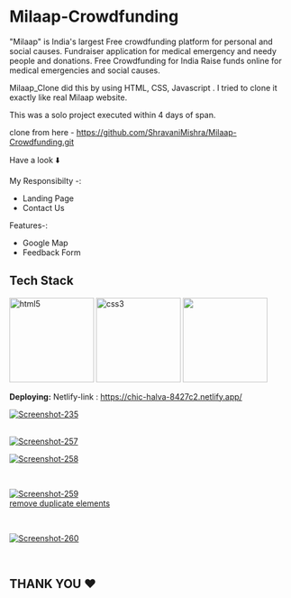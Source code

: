 # Milaap-Crowdfunding
"Milaap" is India's largest Free crowdfunding platform for personal and social causes.
 Fundraiser application for medical emergency and needy people and donations. 
 Free Crowdfunding for India Raise funds online for medical emergencies and social causes.

 
 Milaap_Clone did this by using HTML, CSS, Javascript . I tried to clone it exactly like real Milaap website.


This was a solo project executed within 4 days of span.


clone from here - https://github.com/ShravaniMishra/Milaap-Crowdfunding.git

Have a look ⬇️

My Responsibilty -:
- Landing Page
- Contact Us

Features-:
- Google Map
- Feedback Form

## Tech Stack
<p float="left">
  <img src="https://encrypted-tbn0.gstatic.com/images?q=tbn:ANd9GcRZHlbnVivQlV23CfTzZMItg4LJkjT2TBl0Uw&usqp=CAU" alt="html5" height="150"/>
  <img src="https://encrypted-tbn0.gstatic.com/images?q=tbn:ANd9GcS0LAimh7HEcDu0N8uhkCXiAE-BEaLTHlHG4A&usqp=CAU" alt="css3" height="150"/> 
  <img src="https://encrypted-tbn0.gstatic.com/images?q=tbn:ANd9GcRB0_ijMX_4xf0rGse2D334wtm-LcqQ_lrsFQ&usqp=CAU"  height="150"/>
</p>

**Deploying:** Netlify-link : https://chic-halva-8427c2.netlify.app/
<br>

<a href="https://ibb.co/j3Jh0Ps"><img src="https://i.ibb.co/qmJBq3V/Screenshot-235.png" alt="Screenshot-235" border="0"></a><br />

<br>
<a href="https://ibb.co/MZMh4ng"><img src="https://i.ibb.co/178n5Z0/Screenshot-257.png" alt="Screenshot-257" border="0"></a>
<br>

<a href="https://ibb.co/TMPLHb4"><img src="https://i.ibb.co/zVPJS7X/Screenshot-258.png" alt="Screenshot-258" border="0"></a>

<br>

<a href="https://ibb.co/SVFqhRD"><img src="https://i.ibb.co/0YHPghp/Screenshot-259.png" alt="Screenshot-259" border="0"></a><br /><a target='_blank' href='https://dedupelist.com/'>remove duplicate elements</a><br />

<br>

<a href="https://ibb.co/Xx13chW"><img src="https://i.ibb.co/HT6x5WK/Screenshot-260.png" alt="Screenshot-260" border="0"></a>

<br>


## THANK YOU ❤️
